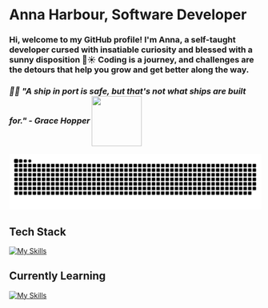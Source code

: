 # Anna Harbour, Software Developer

### Hi, welcome to my GitHub profile! I'm Anna, a self-taught developer cursed with insatiable curiosity and blessed with a sunny disposition 🌈☀️ Coding is a journey, and challenges are the detours that help you grow and get better along the way.

### <i>🚢🌊 "A ship in port is safe, but that's not what ships are built for." - Grace Hopper <img src="https://media1.giphy.com/media/v1.Y2lkPTc5MGI3NjExOGFxNG4xb3pocmoyajRpcDFvbHBmbDhkY2s0eDB0YW51ZG5jbWY4NyZlcD12MV9pbnRlcm5hbF9naWZfYnlfaWQmY3Q9cw/lpWd5G0qIpoHZxdlpD/giphy.gif" width="100" height="100" align="center"/> </i>

<img src="https://raw.githubusercontent.com/Platane/snk/output/github-contribution-grid-snake.svg" alt="GitHub Contributions" />

## Tech Stack

[![My Skills](https://skillicons.dev/icons?i=js,nodejs,npm,html,css,mongodb,react,redux,git,github,postman,vscode)](https://skillicons.dev)

## Currently Learning
[![My Skills](https://skillicons.dev/icons?i=mysql,java,python,idea)](https://skillicons.dev)

